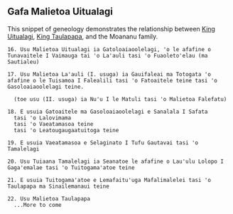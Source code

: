 ## Gafa Malietoa Uitualagi
This snippet of geneology demonstrates the relationship between [King Uitualagi](), [King Taulapapa](), and the Moananu family.
```
16. Usu Malietoa Uitualagi ia Gatoloaiaoolelagi, 'o le afafine o Tunavaitele I Vaimauga tai 'o La'auli tasi 'o Fuaoleto'elau (ma Sautialeu)

17. Usu Malietoa La'auli (I. usuga) ia Gauifaleai ma Totogata 'o afafine o le Tuisamoa I Falealili tasi 'o Fatoaitele teine tasi 'o Gasoloaiaoolelagi teine.
  
  (toe usu (II. usuga) ia Nu'u I le Matuli tasi 'o Malietoa Falefatu)

18. E usuia Gatoaitele ma Gasoloaiaoolelagi e Sanalala I Safata
  tasi 'o Lalovimama
  tasi 'o Vaeatamasoa teine
  tasi 'o Leatougaugaatuitoga teine

19. E usuia Vaeatamasoa e Selaginato I Tufu Gautavai tasi 'o Tamalelagi

20. Usu Tuiaana Tamalelagi ia Seanatoe le afafine o Lau'ulu Lolopo I Gaga'emalae tasi 'o Tuitogama'atoe teine

21. E usuia Tuitogama'atoe e Lemafaitu'uga Mafalimalelei tasi 'o Taulapapa ma Sinailemanaui teine

22. Usu Malietoa Taulapapa
  ...More to come
```